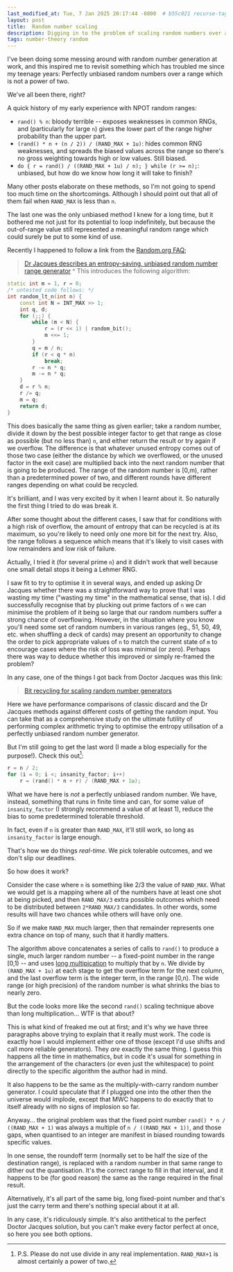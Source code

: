 ```yaml
---
last_modified_at: Tue, 7 Jan 2025 20:17:44 -0800  # b55c021 recurse-tag-pages
layout: post
title:  Random number scaling
description: Digging in to the problem of scaling random numbers over a finite range without biasing certain results over others.
tags: number-theory random
---
```

I've been doing some messing around with random number generation at
work, and this inspired me to revisit something which has troubled me
since my teenage years: Perfectly unbiased random numbers over a range
which is not a power of two.

We've all been there, right?

A quick history of my early experience with NPOT random ranges:
* `rand() % n`: bloody terrible -- exposes weaknesses in common RNGs,
  and (particularly for large `n`) gives the lower part of the range
  higher probability than the upper part.
* `(rand() * n + (n / 2)) / (RAND_MAX + 1u)`: hides common RNG
  weaknesses, and spreads the biased values across the range so
  there's no gross weighting towards high or low values.  Still
  biased.
* `do { r = rand() / ((RAND_MAX + 1u) / n); } while (r >= n);`:
  unbiased, but how do we know how long it will take to finish?

Many other posts elaborate on these methods, so I'm not going to spend
too much time on the shortcomings.  Although I should point out that all
of them fail when `RAND_MAX` is less than `n`.

The last one was the only unbiased method I knew for a long time, but it
bothered me not just for its potential to loop indefinitely, but because
the out-of-range value still represented a meaningful random range which
could surely be put to some kind of use.


Recently I happened to follow a link from the [Random.org FAQ][];
> [Dr Jacques describes an entropy-saving, unbiased random number range generator][Dr Jacques method]
^
This introduces the following algorithm:
```c++
static int m = 1, r = 0;
/* untested code follows: */
int random_lt_n(int n) {
    const int N = INT_MAX >> 1;
    int q, d;
    for (;;) {
        while (m < N) {
            r = (r << 1) | random_bit();
            m <<= 1;
        }
        q = m / n;
        if (r < q * n)
            break;
        r -= n * q;
        m -= n * q;
    }
    d = r % n;
    r /= q;
    m = q;
    return d;
}
```

This does basically the same thing as given earlier; take a random 
number, divide it down by the best possible integer factor to get
that range as close as possible (but no less than) `n`,
and either return the result or try again if we overflow.  The
difference is that whatever unused entropy comes out of those two
case (either the distance by which we overflowed, or the unused
factor in the exit case) are multiplied back into the next random
number that is going to be produced.  The range of the random
number is [0,m), rather than a predetermined power of two, and
different rounds have different ranges depending on what could be
recycled.

It's brilliant, and I was very excited by it when I learnt about
it.  So naturally the first thing I tried to do was break it.

After some thought about the different cases, I saw that for
conditions with a high risk of overflow, the amount of entropy that
can be recycled is at its maximum, so you're likely to need only
one more bit for the next try.  Also, the range follows a sequence
which means that it's likely to visit cases with low remainders and
low risk of failure.

Actually, I tried it (for several prime `n`) and it didn't work that
well because one small detail stops it being a Lehmer RNG.

I saw fit to try to optimise it in several ways, and ended up asking
Dr Jacques whether there was a straightforward way to prove that I was
wasting my time ("wasting my time" in the mathematical sense, that
is).  I did successfully recognise that by plucking out prime factors
of `n` we can minimise the problem of it being so large that our
random numbers suffer a strong chance of overflowing.  However, in the
situation where you know you'll need some set of random numbers in various
ranges (eg., 51, 50, 49, etc. when shuffling a deck of cards) may
present an opportunity to change the order to pick appropriate values
of `n` to match the current state of `m` to
encourage cases where the risk of loss was minimal (or zero).  Perhaps
there was way to deduce whether this improved or simply re-framed the
problem?

In any case, one of the things I got back from Doctor Jacques was this
link:

> [Bit recycling for scaling random number generators][]

Here we have performance comparisons of classic discard and the Dr Jacques
methods against different costs of getting the random input.  You can take
that as a comprehensive study on the ultimate futility of performing
complex arithmetic trying to optimise the entropy utilisation of a perfectly
unbiased random number generator.

But I'm still going to get the last word (I made a blog especially for
the purpose!).  Check this out[^1]:
```c++
r = n / 2;
for (i = 0; i <; insanity_factor; i++)
    r = (rand() * n + r) / (RAND_MAX + 1u);
```

What we have here is _not_ a perfectly unbiased random number.  We
have, instead, something that runs in finite time and can, for some
value of `insanity_factor` (I strongly recommend a value of at least
1), reduce the bias to some predetermined tolerable threshold.

In fact, even if `n` is greater than `RAND_MAX`, it'll still work, so long as `insanity_factor` is large enough.

That's how we do things _real-time_.  We pick tolerable outcomes, and
we don't slip our deadlines.

So how does it work?

Consider the case where `n` is something like 2/3 the value
of `RAND_MAX`.  What we would get is a mapping where all of
the numbers have at least one shot at being picked, and then `RAND_MAX/3`
extra possible outcomes which need to be distributed between
`2*RAND_MAX/3` candidates.  In other words, some results will
have two chances while others will have only one.

So if we make `RAND_MAX` much larger, then that remainder
represents one extra chance on top of many, such that it hardly matters.

The algorithm above concatenates a series of calls to `rand()`
to produce a single, much larger random number -- a fixed-point number in
the range [0,1) -- and uses [long multipication][]
to multiply that by `n`.  We divide by `(RAND_MAX + 1u)`
at each stage to get the overflow term for the next column, and the
last overflow term is the integer term, in the range [0,n).  The wide
range (or high precision) of the random number is what shrinks the bias
to nearly zero.


But the code looks more like the second `rand()` scaling
technique above than long multiplication... WTF is that about?


This is what kind of freaked me out at first; and it's why we have
three paragraphs above trying to explain that it really must work.
The code is exactly how I would implement either one of those
(except I'd use shifts and call more reliable generators).  They
_are_ exactly the same thing.  I guess this happens all the
time in mathematics, but in code it's usual for something in the
arrangement of the characters (or even just the whitespace) to
point directly to the specific algorithm the author had in mind.

It also happens to be the same as the multiply-with-carry random
number generator.  I could speculate that if I plugged one into the
other then the universe would implode, except that MWC happens to
do exactly that to itself already with no signs of implosion so
far.

Anyway... the original problem was that the fixed point number
`rand() * n / ((RAND_MAX + 1)` was always a multiple
of `n / ((RAND_MAX + 1))`, and those gaps, when
quantised to an integer are manifest in biased rounding towards
specific values.

In one sense, the roundoff term (normally set to be half the
size of the destination range), is replaced with a random number in
that same range to dither out the quantisation.  It's the correct
range to fill in that interval, and it happens to be (for good
reason) the same as the range required in the final result.

Alternatively, it's all part of the same big, long fixed-point number
and that's just the carry term and there's nothing special about it
at all.

In any case, it's ridiculously simple.  It's also antithetical to the
perfect Doctor Jacques solution, but you can't make every factor perfect
at once, so here you see both options.

[^1]: P.S. Please do not use divide in any real implementation.  `RAND_MAX+1` is almost certainly a power of two.

[Random.org FAQ]: https://random.org/faq
[Dr Jacques method]: https://web.archive.org/web/20200213145912/https://mathforum.org/library/drmath/view/65653.html
[Bit recycling for scaling random number generators]: https://arxiv.org/pdf/1012.4290.pdf
[long multipication]: https://en.wikipedia.org/wiki/Long_multiplication
